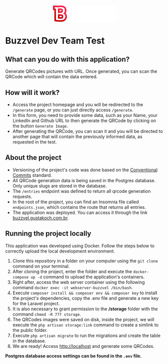 <p align="center">
<img src="public/logo.svg" alt="Logo Buzzvel" width="200" />
</p>

# Buzzvel Dev Team Test

## What can you do with this application? 
Generate QRCodes pictures with URL. Once generated, you can scan the QRCode which will contain the data entered.

## How will it work?
- Access the project homepage and you will be redirected to the `/generate` page, or you can just directly access `/generate`.
- In this form, you need to provide some data, such as your Name, your LinkedIn and Github URL to then generate the QRCode by clicking on the button `Generate Image`.
- After generating the QRCode, you can scan it and you will be directed to another page that will contain the previously informed data, as requested in the test.

## About the project
- Versioning of the project's code was done based on the [Conventional Commits](https://www.conventionalcommits.org/en/v1.0.0/) standard.
- All QRCode generation data is being saved in the Postgres database. Only unique slugs are stored in the database.
- The `/entries` endpoint was defined to return all qrcode generation requests.
- In the root of the project, you can find an Insomnia file called `endpoints.json`, which contains the route that returns all entries.
- The application was deployed. You can access it through the link [buzzvel.gustakoch.com.br](https://buzzvel.gustakoch.com.br). 

## Running the project locally
This application was developed using Docker. Follow the steps below to correctly upload the local development environment.

1. Clone this repository in a folder on your computer using the `git clone` command on your terminal.
2. After cloning the project, enter the folder and execute the `docker-compose up -d` command to upload the application's containers.
3. Right after, access the web server container using the following command `docker exec -it webserver-buzzvel /bin/bash`.
4. Execute `composer install && composer env && composer key` to install the project's dependencies, copy the .env file and generate a new key for the Laravel project.
5. It is also necessary to grant permission to the **/storage** folder with the command `chmod -R 777 storage`.
6. The QRCodes images were saved on disk, inside the project, we will execute the `php artisan storage:link` command to create a simlink to the public folder.
7. Execute `php artisan migrate` to run the migrations and create the table in the database.
8. We are ready! Access [http://localhost](http://localhost) and generate some QRCodes.

**Postgres database access settings can be found in the `.env` file.**
